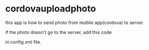 # cordovauploadphoto
this app is how to send photo from mobile app(cordova) to server.

if the photo doesn't go to the server, add this code

<edit-config xmlns:android="http://schemas.android.com/apk/res/android" file="app/src/main/AndroidManifest.xml" mode="merge" target="/manifest/application"> 
        <application android:usesCleartextTraffic="true" /> 
</edit-config>

in config.xml file.
